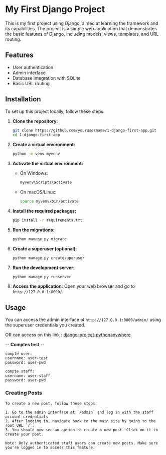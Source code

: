 # My First Django Project

This is my first project using Django, aimed at learning the framework and its capabilities. The project is a simple web application that demonstrates the basic features of Django, including models, views, templates, and URL routing.

## Features

- User authentication
- Admin interface
- Database integration with SQLite
- Basic URL routing

## Installation

To set up this project locally, follow these steps:

1. **Clone the repository:**
   ```bash
   git clone https://github.com/yourusername/1-django-first-app.git
   cd 1-django-first-app
   ```

2. **Create a virtual environment:**
   ```bash
   python -m venv myvenv
   ```

3. **Activate the virtual environment:**
   - On Windows:
     ```bash
     myvenv\Scripts\activate
     ```
   - On macOS/Linux:
     ```bash
     source myvenv/bin/activate
     ```

4. **Install the required packages:**
   ```bash
   pip install -r requirements.txt
   ```

5. **Run the migrations:**
   ```bash
   python manage.py migrate
   ```

6. **Create a superuser (optional):**
   ```bash
   python manage.py createsuperuser
   ```

7. **Run the development server:**
   ```bash
   python manage.py runserver
   ```

8. **Access the application:**
   Open your web browser and go to `http://127.0.0.1:8000/`.

## Usage

You can access the admin interface at `http://127.0.0.1:8000/admin/` using the superuser credentials you created.


   OR can access on this link : [django-project-pythonanywhere](https://prosa.pythonanywhere.com)

   -- **Comptes test** --

    compte user:
    username: user-test
    password: user-pwd

    compte staff:
    username: user-staff
    password: user-pwd

   ### Creating Posts

    To create a new post, follow these steps:

    1. Go to the admin interface at `/admin` and log in with the staff account credentials
    2. After logging in, navigate back to the main site by going to the root URL `/`.
    3. You should now see an option to create a new post. Click on it to create your post.

    Note: Only authenticated staff users can create new posts. Make sure you're logged in to access this feature.